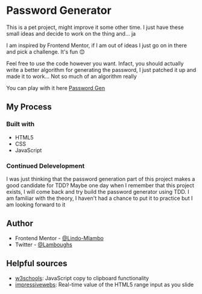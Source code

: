 # Password Generator

This is a pet project, might improve it some other time.
I just have these small ideas and decide to work on the thing and... ja

I am inspired by Frontend Mentor, if I am out of ideas I just go on in there and pick a challenge. It's fun 😊

Feel free to use the code however you want. Infact, you should actually write a better algorithm for generating the password,
I just patched it up and made it to work... Not so much of an algorithm really

You can play with it here [Password Gen](https://lindo-mlambo.github.io/password-gen)

## My Process

### Built with

- HTML5
- CSS
- JavaScript

### Continued Delevelopment

I was just thinking that the password generation part of this project makes a good candidate for TDD?
Maybe one day when I remember that this project exists, I will come back and try build the password generator using TDD.
I am familiar with the theory, I haven't had a chance to put it to practice but I am looking forward to it

## Author

- Frontend Mentor - [@Lindo-Mlambo](https://www.frontendmentor.io/profile/Lindo-Mlambo)
- Twitter - [@Lamboughs](https://www.twitter.com/Lamboughs)

## Helpful sources

- [w3schools](https://www.w3schools.com/howto/howto_js_copy_clipboard.asp): JavaScript copy to clipboard functionality
- [impressivewebs](https://www.impressivewebs.com/onchange-vs-oninput-for-range-sliders/): Real-time value of the HTML5 range input as you slide
